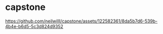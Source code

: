 # capstone


https://github.com/neilwilll/capstone/assets/122582361/8da5b7d6-539b-4b4e-b6d5-5c3d824d9352

